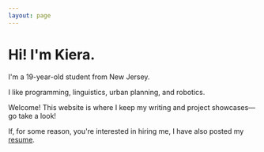 ```yaml
---
layout: page
---
```


# Hi! I'm Kiera.

I'm a 19-year-old student from New Jersey.

I like programming, linguistics, urban planning, and robotics.

Welcome! This website is where I keep my writing and project showcases—go take a look!

If, for some reason, you're interested in hiring me, I have also posted my <a href="/resume">resume</a>.

<script>
  if (window.netlifyIdentity) {
    window.netlifyIdentity.on("init", user => {
      if (!user) {
        window.netlifyIdentity.on("login", () => {
          document.location.href = "/admin/";
        });
      }
    });
  }
</script>